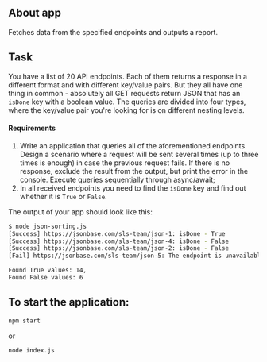 ## About app

Fetches data from the specified endpoints and outputs a report.

## Task

You have a list of 20 API endpoints. Each of them returns a response in a different format and with different key/value pairs. But they all have one thing in common - absolutely all GET requests return JSON that has an `isDone` key with a boolean value. The queries are divided into four types, where the key/value pair you're looking for is on different nesting levels.

#### Requirements

1.  Write an application that queries all of the aforementioned endpoints. Design a scenario where a request will be sent several times (up to three times is enough) in case the previous request fails. If there is no response, exclude the result from the output, but print the error in the console. Execute queries sequentially through async/await;
2.  In all received endpoints you need to find the `isDone` key and find out whether it is `True` or `False`.

The output of your app should look like this:

```bash
$ node json-sorting.js
[Success] https://jsonbase.com/sls-team/json-1: isDone - True
[Success] https://jsonbase.com/sls-team/json-4: isDone - False
[Success] https://jsonbase.com/sls-team/json-2: isDone - False
[Fail] https://jsonbase.com/sls-team/json-5: The endpoint is unavailable

Found True values: 14,
Found False values: 6
```

## To start the application:

```bash
npm start
```

or

```bash
node index.js
```
